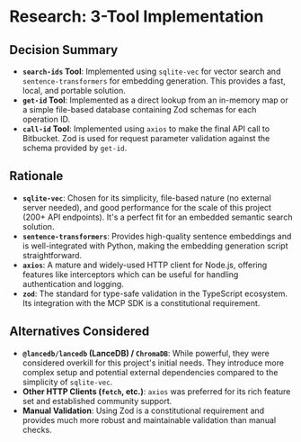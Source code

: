 # Research: 3-Tool Implementation

## Decision Summary

- **`search-ids` Tool**: Implemented using `sqlite-vec` for vector search and `sentence-transformers` for embedding generation. This provides a fast, local, and portable solution.
- **`get-id` Tool**: Implemented as a direct lookup from an in-memory map or a simple file-based database containing Zod schemas for each operation ID.
- **`call-id` Tool**: Implemented using `axios` to make the final API call to Bitbucket. Zod is used for request parameter validation against the schema provided by `get-id`.

## Rationale

- **`sqlite-vec`**: Chosen for its simplicity, file-based nature (no external server needed), and good performance for the scale of this project (200+ API endpoints). It's a perfect fit for an embedded semantic search solution.
- **`sentence-transformers`**: Provides high-quality sentence embeddings and is well-integrated with Python, making the embedding generation script straightforward.
- **`axios`**: A mature and widely-used HTTP client for Node.js, offering features like interceptors which can be useful for handling authentication and logging.
- **`zod`**: The standard for type-safe validation in the TypeScript ecosystem. Its integration with the MCP SDK is a constitutional requirement.

## Alternatives Considered

- **`@lancedb/lancedb` (LanceDB) / `ChromaDB`**: While powerful, they were considered overkill for this project's initial needs. They introduce more complex setup and potential external dependencies compared to the simplicity of `sqlite-vec`.
- **Other HTTP Clients (`fetch`, etc.)**: `axios` was preferred for its rich feature set and established community support.
- **Manual Validation**: Using Zod is a constitutional requirement and provides much more robust and maintainable validation than manual checks.
